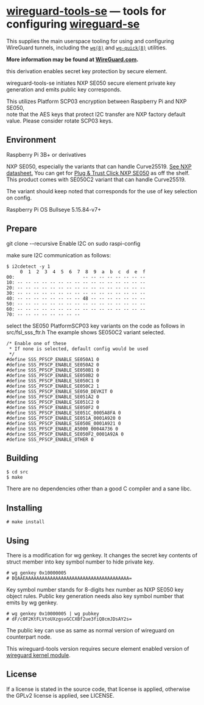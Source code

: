 # [wireguard-tools-se](https://git.zx2c4.com/wireguard-tools/about/) &mdash; tools for configuring [wireguard-se](https://github.com/kmwebnet/wireguard-se)

This supplies the main userspace tooling for using and configuring WireGuard
tunnels, including the
[`wg(8)`](https://git.zx2c4.com/wireguard-tools/about/src/man/wg.8) and
[`wg-quick(8)`](https://git.zx2c4.com/wireguard-tools/about/src/man/wg-quick.8)
utilities. 

**More information may be found at [WireGuard.com](https://www.wireguard.com/).**

this derivation enables secret key protection by secure element.

wireguard-tools-se initiates NXP SE050 secure element
private key generation and emits public key corresponds.

This utilizes Platform SCP03 encryption between Raspberry Pi and NXP SE050,  
note that the AES keys that protect I2C transfer are NXP factory default value.
Please consider rotate SCP03 keys.

## Environment

Raspberry Pi 3B+ or derivatives

NXP SE050, especially the variants that can handle Curve25519. [See NXP datasheet.](https://www.nxp.jp/docs/en/application-note/AN12436.pdf)
You can get for [Plug & Trust Click NXP SE050](https://www.mikroe.com/plugtrust-click) as off the shelf.
This product comes with SE050C2 variant that can handle Curve25519.

The variant should keep noted that corresponds for the use of key selection on config.

Raspberry Pi OS Bullseye 5.15.84-v7+

## Prepare

git clone --recursive 
Enable I2C on sudo raspi-config

make sure I2C communication as follows:

```
$ i2cdetect -y 1
     0  1  2  3  4  5  6  7  8  9  a  b  c  d  e  f
00:                         -- -- -- -- -- -- -- --
10: -- -- -- -- -- -- -- -- -- -- -- -- -- -- -- --
20: -- -- -- -- -- -- -- -- -- -- -- -- -- -- -- --
30: -- -- -- -- -- -- -- -- -- -- -- -- -- -- -- --
40: -- -- -- -- -- -- -- -- 48 -- -- -- -- -- -- --
50: -- -- -- -- -- -- -- -- -- -- -- -- -- -- -- --
60: -- -- -- -- -- -- -- -- -- -- -- -- -- -- -- --
70: -- -- -- -- -- -- -- --
```

select the SE050 PlatformSCP03 key variants on the code as follows in src/fsl_sss_ftr.h
The example shows SE050C2 variant selected.

```
/* Enable one of these
 * If none is selected, default config would be used
 */
#define SSS_PFSCP_ENABLE_SE050A1 0
#define SSS_PFSCP_ENABLE_SE050A2 0
#define SSS_PFSCP_ENABLE_SE050B1 0
#define SSS_PFSCP_ENABLE_SE050B2 0
#define SSS_PFSCP_ENABLE_SE050C1 0
#define SSS_PFSCP_ENABLE_SE050C2 1
#define SSS_PFSCP_ENABLE_SE050_DEVKIT 0
#define SSS_PFSCP_ENABLE_SE051A2 0
#define SSS_PFSCP_ENABLE_SE051C2 0
#define SSS_PFSCP_ENABLE_SE050F2 0
#define SSS_PFSCP_ENABLE_SE051C_0005A8FA 0
#define SSS_PFSCP_ENABLE_SE051A_0001A920 0
#define SSS_PFSCP_ENABLE_SE050E_0001A921 0
#define SSS_PFSCP_ENABLE_A5000_0004A736 0
#define SSS_PFSCP_ENABLE_SE050F2_0001A92A 0
#define SSS_PFSCP_ENABLE_OTHER 0
```

## Building

    $ cd src
    $ make

There are no dependencies other than a good C compiler and a sane libc.

## Installing

    # make install

## Using

There is a modification for wg genkey.
It changes the secret key contents of struct member into key symbol number to hide private key.

    # wg genkey 0x10000005
    # BQAAEAAAAAAAAAAAAAAAAAAAAAAAAAAAAAAAAAAAAAA=

Key symbol number stands for 8-digits hex number as NXP SE050 key object rules.
Public key generation needs also key symbol number that emits by wg genkey.

    # wg genkey 0x10000005 | wg pubkey
    # dF/c0F2KtFLVtoUXzgsvGCCXBf2ue3fiQ8cmJDsAY2s=

The public key can use as same as normal version of wireguard on counterpart node.

This wireguard-tools version requires secure element enabled version of [wireguard kernel module](https://github.com/kmwebnet/wireguard-se).

## License

If a license is stated in the source code, that license is applied, otherwise the GPLv2 license is applied, see LICENSE.
